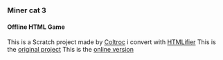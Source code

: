 ### Miner cat 3
#### Offline HTML Game
This is a Scratch project made by [Coltroc](https://scratch.mit.edu/users/Coltroc/) i convert with [HTMLifier](https://sheeptester.github.io/htmlifier/)
This is the [original project](https://scratch.mit.edu/projects/364388173/)
This is the [online version](https://breadomaticc.github.io/minercat3offline)





